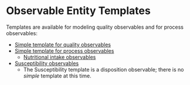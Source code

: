 # Observable Entity Templates

Templates are available for modeling quality observables and for process observables:

  * [Simple template for quality observables](https://confluence.ihtsdotools.org/display/SCTEMPLATES/Simple+template+for+Quality+Observable+%28observable+entity%29+-+v2.0)
  * [Simple template for process observables](https://confluence.ihtsdotools.org/x/2J3CBg "Follow link")
    * [Nutritional intake observables](https://confluence.ihtsdotools.org/x/vSYwBQ)
  * [Susceptibility observables](https://confluence.ihtsdotools.org/x/-DXFBQ "Follow link")
    * The Susceptibility template is a disposition observable; there is no _simple_ template at this time. 

  

